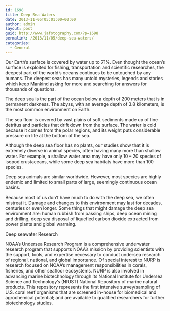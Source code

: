```yaml
---
id: 1698
title: Deep Sea Waters
date: 2013-11-05T05:01:00+00:00
author: admin
layout: post
guid: http://www.jafotography.com/?p=1698
permalink: /2013/11/05/deep-sea-waters/
categories:
  - General
---
```

Our Earth’s surface is covered by water up to 71%. Even thought the ocean’s surface is exploited for fishing, transportation and scientific researches, the deepest part of the world’s oceans continues to be untouched by any humans. The deepest seas has many untold mysteries, legends and stories which keep Mankind asking for more and searching for answers for thousands of questions.

The deep sea is the part of the ocean below a depth of 200 meters that is in permanent darkness. The abyss, with an average depth of 3.8 kilometers, is the most common environment on Earth.

The sea floor is covered by vast plains of soft sediments made up of fine detritus and particles that drift down from the surface. The water is cold because it comes from the polar regions, and its weight puts considerable pressure on life at the bottom of the sea.

Although the deep sea floor has no plants, our studies show that it is extremely diverse in animal species, often having many more than shallow water. For example, a shallow water area may have only 10 &#8211; 20 species of isopod crustaceans, while some deep sea habitats have more than 100 species.

Deep sea animals are similar worldwide. However, most species are highly endemic and limited to small parts of large, seemingly continuous ocean basins.

Because most of us don&#8217;t have much to do with the deep sea, we often mistreat it. Damage and changes to this environment may last for decades, centuries or even longer. Some things that might damage the deep sea environment are: human rubbish from passing ships, deep ocean mining and drilling, deep sea disposal of liquefied carbon dioxide extracted from power plants and global warming.

Deep seawater Research

NOAA&#8217;s Undersea Research Program is a comprehensive underwater research program that supports NOAA&#8217;s mission by providing scientists with the support, tools, and expertise necessary to conduct undersea research of regional, national, and global importance. Of special interest to NURP is research focused on NOAA&#8217;s management responsibilities in corals, fisheries, and other seafloor ecosystems. NURP is also involved in advancing marine biotechnology through its National Institute for Undersea Science and Technology&#8217;s (NIUST) National Repository of marine natural products. This repository represents the first intensive survey/sampling of U.S. coral reef organisms that are screened in-house for biomedical and agrochemical potential; and are available to qualified researchers for further biotechnology studies.
